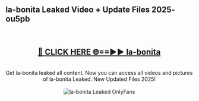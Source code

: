 <h2>la-bonita Leaked Video + Update Files 2025- ou5pb</h2>
<br>
<div align="center">
<h2><a href="https://libra.edu.pl?la-bonita" rel="nofollow">🔴 CLICK HERE 🌐==►► la-bonita</a></h2>
<br>
Get la-bonita leaked all content. Now you can access all videos and pictures of la-bonita Leaked. New Updated Files 2025!
<br>
<br>
<a href="https://libra.edu.pl?la-bonita" rel="nofollow" data-target="animated-image.originalLink"><img src="https://i.ibb.co.com/WyWwxjT/player-gif2.gif" alt="la-bonita Leaked OnlyFans" style="max-width: 100%; display: inline-block;" data-target="animated-image.originalImage"></a>
</div>
<br>